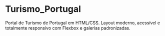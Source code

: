 # Turismo_Portugal
Portal de Turismo de Portugal em HTML/CSS. Layout moderno, acessível e totalmente responsivo com Flexbox e galerias padronizadas.
